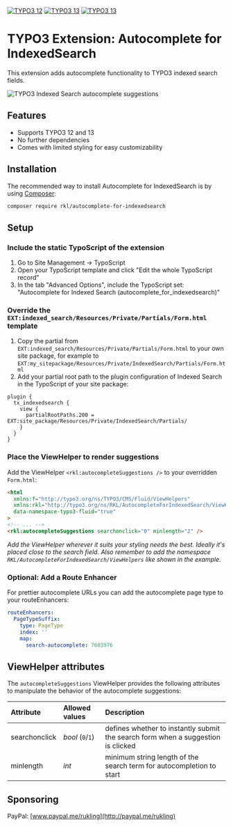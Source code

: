 [![TYPO3 12](https://img.shields.io/badge/TYPO3-12-orange.svg)](https://get.typo3.org/version/12)
[![TYPO3 13](https://img.shields.io/badge/TYPO3-13-orange.svg)](https://get.typo3.org/version/13)
[![TYPO3 13](https://img.shields.io/badge/Donate-PayPal-blue.svg)](http://paypal.me/rukling)

# TYPO3 Extension: Autocomplete for IndexedSearch

This extension adds autocomplete functionality to TYPO3 indexed search fields.

![TYPO3 Indexed Search autocomplete suggestions](/Documentation/Images/autocomplete-for-indexedsearch.png)


## Features

* Supports TYPO3 12 and 13
* No further dependencies
* Comes with limited styling for easy customizability


## Installation

The recommended way to install Autocomplete for IndexedSearch is by using [Composer](https://getcomposer.org):

```bash
composer require rkl/autocomplete-for-indexedsearch
```


## Setup

### Include the static TypoScript of the extension

1. Go to Site Management -> TypoScript
2. Open your TypoScript template and click "Edit the whole TypoScript record"
3. In the tab "Advanced Options", include the TypoScript set: "Autocomplete for Indexed Search (autocomplete_for_indexedsearch)"


### Override the `EXT:indexed_search/Resources/Private/Partials/Form.html` template

1. Copy the partial from `EXT:indexed_search/Resources/Private/Partials/Form.html` to your own site package, for example to `EXT:my_sitepackage/Resources/Private/IndexedSearch/Partials/Form.html`
2. Add your partial root path to the plugin configuration of Indexed Search in the TypoScript of your site package:
```
plugin {
  tx_indexedsearch {
    view {
      partialRootPaths.200 = EXT:site_package/Resources/Private/IndexedSearch/Partials/
    }
  }
}
```

### Place the ViewHelper to render suggestions

Add the ViewHelper `<rkl:autocompleteSuggestions />` to your overridden `Form.html`:
```html
<html
  xmlns:f="http://typo3.org/ns/TYPO3/CMS/Fluid/ViewHelpers"
  xmlns:rkl="http://typo3.org/ns/RKL/AutocompleteForIndexedSearch/ViewHelpers"
  data-namespace-typo3-fluid="true"
>
<!-- ... -->
<rkl:autocompleteSuggestions searchonclick="0" minlength="2" />
```

*Add the ViewHelper wherever it suits your styling needs the best. Ideally it's placed close to the search field. Also remember to add the namespace `RKL/AutocompleteForIndexedSearch/ViewHelpers` like shown in the example.*


### Optional: Add a Route Enhancer

For prettier autocomplete URLs you can add the autocomplete page type to your routeEnhancers:

```yaml
routeEnhancers:
  PageTypeSuffix:
    type: PageType
    index: ''
    map:
      search-autocomplete: 7603976
```


## ViewHelper attributes

The `autocompleteSuggestions` ViewHelper provides the following attributes to manipulate the behavior of the autocomplete suggestions:

| Attribute     | Allowed values   | Description                                                                      |
|:--------------|:-----------------|:---------------------------------------------------------------------------------|
| searchonclick | *bool* (`0`/`1`) | defines whether to instantly submit the search form when a suggestion is clicked |
| minlength     | *int*            | minimum string length of the search term for autocompletion to start             |


## Sponsoring

PayPal: [www.paypal.me/rukling](http://paypal.me/rukling)
